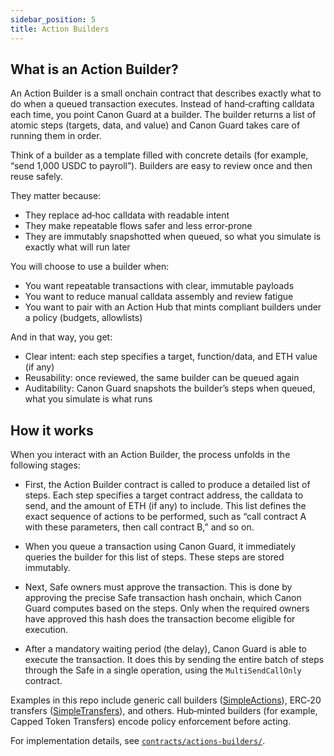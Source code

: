 ```yaml
---
sidebar_position: 5
title: Action Builders
---
```


## What is an Action Builder?

An Action Builder is a small onchain contract that describes exactly what to do when a queued transaction executes. Instead of hand‑crafting calldata each time, you point Canon Guard at a builder. The builder returns a list of atomic steps (targets, data, and value) and Canon Guard takes care of running them in order.

Think of a builder as a template filled with concrete details (for example, “send 1,000 USDC to payroll”). Builders are easy to review once and then reuse safely.

They matter because:

- They replace ad‑hoc calldata with readable intent
- They make repeatable flows safer and less error‑prone
- They are immutably snapshotted when queued, so what you simulate is exactly what will run later

You will choose to use a builder when:

- You want repeatable transactions with clear, immutable payloads
- You want to reduce manual calldata assembly and review fatigue
- You want to pair with an Action Hub that mints compliant builders under a policy (budgets, allowlists)

And in that way, you get: 

- Clear intent: each step specifies a target, function/data, and ETH value (if any)
- Reusability: once reviewed, the same builder can be queued again
- Auditability: Canon Guard snapshots the builder’s steps when queued, what you simulate is what runs

## How it works

When you interact with an Action Builder, the process unfolds in the following stages:

- First, the Action Builder contract is called to produce a detailed list of steps. Each step specifies a target contract address, the calldata to send, and the amount of ETH (if any) to include. This list defines the exact sequence of actions to be performed, such as “call contract A with these parameters, then call contract B,” and so on.

- When you queue a transaction using Canon Guard, it immediately queries the builder for this list of steps. These steps are stored immutably.

- Next, Safe owners must approve the transaction. This is done by approving the precise Safe transaction hash onchain, which Canon Guard computes based on the steps. Only when the required owners have approved this hash does the transaction become eligible for execution.

- After a mandatory waiting period (the delay), Canon Guard is able to execute the transaction. It does this by sending the entire batch of steps through the Safe in a single operation, using the `MultiSendCallOnly` contract. 

Examples in this repo include generic call builders ([SimpleActions](https://github.com/defi-wonderland/canon-guard/blob/dev/src/contracts/actions-builders/SimpleActions.sol)), ERC‑20 transfers ([SimpleTransfers](https://github.com/defi-wonderland/canon-guard/blob/dev/src/contracts/actions-builders/SimpleTransfers.sol)), and others. Hub‑minted builders (for example, Capped Token Transfers) encode policy enforcement before acting.

For implementation details, see [`contracts/actions-builders/`](https://github.com/defi-wonderland/canon-guard/tree/dev/src/contracts/actions-builders).
